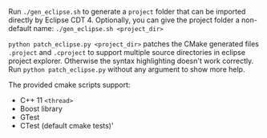 Run `./gen_eclipse.sh` to generate a `project` folder that can be imported directly by Eclipse CDT 4.
Optionally, you can give the project folder a non-default name: `./gen_eclipse.sh <project_dir>`

`python patch_eclipse.py <project_dir>` patches the CMake generated files `.project` and `.cproject` to support multiple source directories in eclipse project explorer. Otherwise the syntax highlighting doesn't work correctly. 
Run `python patch_eclipse.py` without any argument to show more help. 

The provided cmake scripts support:

 - C++ 11 `<thread>`
 - Boost library
 - GTest
 - CTest (default cmake tests)'
